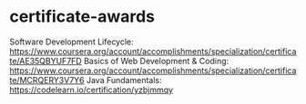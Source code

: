 # certificate-awards
Software Development Lifecycle: https://www.coursera.org/account/accomplishments/specialization/certificate/AE35QBYUF7FD
Basics of Web Development & Coding: https://www.coursera.org/account/accomplishments/specialization/certificate/MCRQERY3V7Y6
Java Fundamentals: https://codelearn.io/certification/yzbjmmqy 

